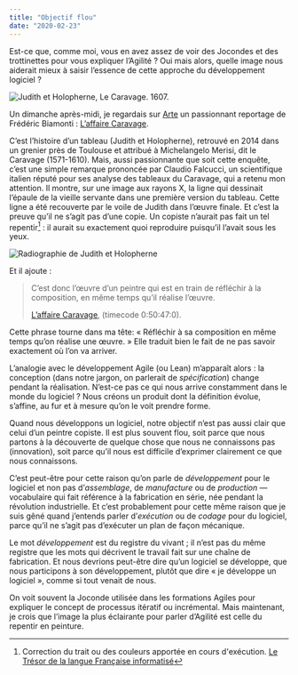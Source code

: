 ```yaml
---
title: "Objectif flou"
date: "2020-02-23"
---
```

Est-ce que, comme moi, vous en avez assez de voir des Jocondes et des trottinettes pour vous expliquer l’Agilité ? Oui mais alors, quelle image nous aiderait mieux à saisir l’essence de cette approche du développement logiciel ?<!-- end -->

![Judith et Holopherne, Le Caravage. 1607.](https://thetoulousecaravaggio.com/theme/caravaggio/img/details/judith-et-holopherne.jpg)

Un dimanche après-midi, je regardais sur [Arte](https://www.arte.tv/fr/videos/082229-000-A/l-affaire-caravage/) un passionnant reportage de Frédéric Biamonti : [L’affaire Caravage](https://lesbatelieresproductions.com/films/l-affaire-caravage).

C’est l’histoire d’un tableau (Judith et Holopherne), retrouvé en 2014 dans un grenier près de Toulouse et attribué à Michelangelo Merisi, dit le Caravage (1571-1610). Mais, aussi passionnante que soit cette enquête, c’est une simple remarque prononcée par Claudio Falcucci, un scientifique italien réputé pour ses analyse des tableaux du Caravage, qui a retenu mon attention. Il montre, sur une image aux rayons X, la ligne qui dessinait l’épaule de la vieille servante dans une première version du tableau. Cette ligne a été recouverte par le voile de Judith dans l’œuvre finale. Et c’est la preuve qu’il ne s’agit pas d’une copie. Un copiste n’aurait pas fait un tel repentir[^1] : il aurait su exactement quoi reproduire puisqu’il l’avait sous les yeux. 

![Radiographie de Judith et Holopherne](/)

Et il ajoute :

> C’est donc l’œuvre d’un peintre qui est en train de réfléchir à la composition, en même temps qu’il réalise l’œuvre.
> 
> [L’affaire Caravage](https://www.arte.tv/fr/videos/082229-000-A/l-affaire-caravage/), (timecode 0:50:47:0).

Cette phrase tourne dans ma tête: « Réfléchir à sa composition en même temps qu’on réalise une œuvre. » Elle traduit bien le fait de ne pas savoir exactement où l’on va arriver.

L’analogie avec le développement Agile (ou Lean) m’apparaît alors : la conception (dans notre jargon, on parlerait de *spécification*) change pendant la réalisation. N’est-ce pas ce qui nous arrive constamment dans le monde du logiciel ? Nous créons un produit dont la définition évolue, s’affine, au fur et à mesure qu’on le voit prendre forme.

Quand nous développons un logiciel, notre objectif n’est pas aussi clair que celui d’un peintre copiste. Il est plus souvent flou, soit parce que nous partons à la découverte de quelque chose que nous ne connaissons pas (innovation), soit parce qu’il nous est difficile d’exprimer clairement ce que nous connaissons.

C’est peut-être pour cette raison qu’on parle de *développement* pour le logiciel et non pas d’*assemblage*, de *manufacture* ou de *production* — vocabulaire qui fait référence à la fabrication en série, née pendant la révolution industrielle. Et c’est probablement pour cette même raison que je suis gêné quand j’entends parler d’*exécution* ou de *codage* pour du logiciel, parce qu’il ne s’agit pas d’exécuter un plan de façon mécanique.

Le mot *développement* est du registre du vivant ; il n’est pas du même registre que les mots qui décrivent le travail fait sur une chaîne de fabrication. Et nous devrions peut-être dire qu’un logiciel se développe, que nous participons à son développement, plutôt que dire « je développe un logiciel », comme si tout venait de nous.

On voit souvent la Joconde utilisée dans les formations Agiles pour expliquer le concept de processus itératif ou incrémental. Mais maintenant, je crois que l’image la plus éclairante pour parler d’Agilité est celle du repentir en peinture.

[^1]: Correction du trait ou des couleurs apportée en cours d'exécution. [Le Trésor de la langue Française informatisé](http://atilf.atilf.fr/dendien/scripts/tlfiv5/visusel.exe?12;s=133699305;r=1;nat=;sol=1;)


